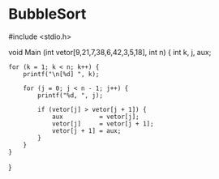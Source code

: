 # BubbleSort
#include <stdio.h>

void Main (int vetor[9,21,7,38,6,42,3,5,18], int n) {
    int k, j, aux;

    for (k = 1; k < n; k++) {
        printf("\n[%d] ", k);

        for (j = 0; j < n - 1; j++) {
            printf("%d, ", j);

            if (vetor[j] > vetor[j + 1]) {
                aux          = vetor[j];
                vetor[j]     = vetor[j + 1];
                vetor[j + 1] = aux;
            }
        }
    }
}
